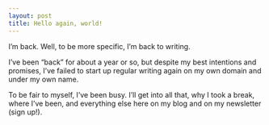 ```yaml
---
layout: post
title: Hello again, world!
---
```


I’m back. Well, to be more specific, I’m back to writing.

I’ve been “back” for about a year or so, but despite my best intentions and promises, I’ve failed to start up regular writing again on my own domain and under my own name.

To be fair to myself, I’ve been busy. I’ll get into all that, why I took a break, where I’ve been, and everything else here on my blog and on my newsletter (sign up!).
